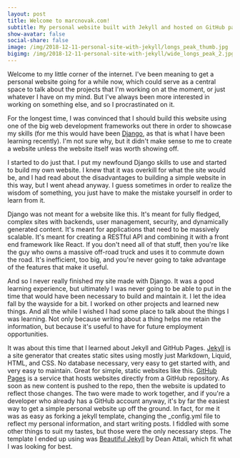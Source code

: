 ```yaml
---
layout: post
title: Welcome to marcnovak.com!
subtitle: My personal website built with Jekyll and hosted on GitHub pages
show-avatar: false
social-share: false
image: /img/2018-12-11-personal-site-with-jekyll/longs_peak_thumb.jpg
bigimg: /img/2018-12-11-personal-site-with-jekyll/wide_longs_peak_2.jpg
---
```


Welcome to my little corner of the internet.  I've been meaning to get a personal website
going for a while now, which could serve as a central space to talk about the projects
that I'm working on at the moment, or just whatever I have on my mind.  But I've always
been more interested in working on something else, and so I procrastinated on it.

For the longest time, I was convinced that I should build this website using one of the
big web development frameworks out there in order to showcase my skills (for me this would
have been [Django](https://www.djangoproject.com/), as that is what I have been learning recently).  I'm
not sure why, but it didn't make sense to me to create a website unless the website
itself was worth showing off.

I started to do just that.  I put my newfound Django skills to use and started to build my
own website.  I knew that it was overkill for what the site would be, and I had
read about the disadvantages to building a simple website in this way, but I went ahead
anyway.  I guess sometimes in order to realize the wisdom of something, you just have
to make the mistake yourself in order to learn from it.

Django was not meant for a website like this.  It's meant for fully fledged, complex sites with
backends, user management, security, and dynamically generated content.  It's meant for
applications that need to be massively scalable.  It's meant for creating a RESTful API
and combining it with a front end framework like React.  If you don't need all of that stuff,
then you're like the guy who owns a massive off-road truck and uses it to commute down the road.
It's inefficient, too big, and you're never going to take advantage of the features
that make it useful.

And so I never really finished my site made with Django.  It was a good learning experience,
but ultimately I was never going to be able to put in the time that would have been necessary
to build and maintain it.  I let the idea fall by the wayside for a bit.  I worked on other
projects and learned new things.  And all the while I wished I had some place to talk
about the things I was learning.  Not only because writing about a thing helps me retain
the information, but because it's useful to have for future employment opportunities.

It was about this time that I learned about Jekyll and GitHub Pages.  [Jekyll](https://jekyllrb.com)
is a site generator that creates static sites using mostly just Markdown, Liquid, HTML, and CSS.  No
database necessary, very easy to get started with, and very easy to maintain.  Great for simple,
static websites like this.  [GitHub Pages](https://pages.github.com) is a service that hosts
websites directly from a GitHub repository.  As soon as new content is pushed to the repo,
then the website is updated to reflect those changes.  The two were made to work together,
and if you're a developer who already has a GitHub account anyway, it's by far the easiest
way to get a simple personal website up off the ground.  In fact, for me it was as easy as
forking a jekyll template, changing the \_config.yml file to reflect my personal information,
and start writing posts.  I fiddled with some other things to suit my tastes, but those were
the only necessary steps.  The template I ended up using was [Beautiful Jekyll](https://github.com/daattali/beautiful-jekyll) by Dean Attali, which fit what I was looking for best.
